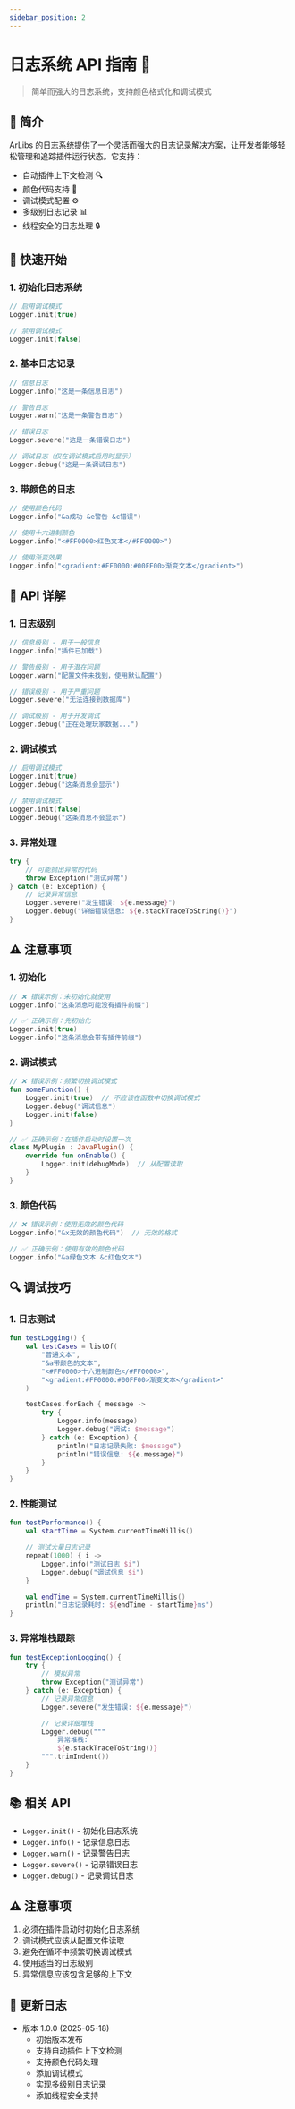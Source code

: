 ```yaml
---
sidebar_position: 2
---
```


# 日志系统 API 指南 📝

> 简单而强大的日志系统，支持颜色格式化和调试模式

## 📖 简介

ArLibs 的日志系统提供了一个灵活而强大的日志记录解决方案，让开发者能够轻松管理和追踪插件运行状态。它支持：

- 自动插件上下文检测 🔍
- 颜色代码支持 🎨
- 调试模式配置 ⚙️
- 多级别日志记录 📊
- 线程安全的日志处理 🔒

## 🎯 快速开始

### 1. 初始化日志系统

```kotlin
// 启用调试模式
Logger.init(true)

// 禁用调试模式
Logger.init(false)
```

### 2. 基本日志记录

```kotlin
// 信息日志
Logger.info("这是一条信息日志")

// 警告日志
Logger.warn("这是一条警告日志")

// 错误日志
Logger.severe("这是一条错误日志")

// 调试日志（仅在调试模式启用时显示）
Logger.debug("这是一条调试日志")
```

### 3. 带颜色的日志

```kotlin
// 使用颜色代码
Logger.info("&a成功 &e警告 &c错误")

// 使用十六进制颜色
Logger.info("<#FF0000>红色文本</#FF0000>")

// 使用渐变效果
Logger.info("<gradient:#FF0000:#00FF00>渐变文本</gradient>")
```

## 🔧 API 详解

### 1. 日志级别

```kotlin
// 信息级别 - 用于一般信息
Logger.info("插件已加载")

// 警告级别 - 用于潜在问题
Logger.warn("配置文件未找到，使用默认配置")

// 错误级别 - 用于严重问题
Logger.severe("无法连接到数据库")

// 调试级别 - 用于开发调试
Logger.debug("正在处理玩家数据...")
```

### 2. 调试模式

```kotlin
// 启用调试模式
Logger.init(true)
Logger.debug("这条消息会显示")

// 禁用调试模式
Logger.init(false)
Logger.debug("这条消息不会显示")
```

### 3. 异常处理

```kotlin
try {
    // 可能抛出异常的代码
    throw Exception("测试异常")
} catch (e: Exception) {
    // 记录异常信息
    Logger.severe("发生错误: ${e.message}")
    Logger.debug("详细错误信息: ${e.stackTraceToString()}")
}
```

## ⚠️ 注意事项

### 1. 初始化

```kotlin
// ❌ 错误示例：未初始化就使用
Logger.info("这条消息可能没有插件前缀")

// ✅ 正确示例：先初始化
Logger.init(true)
Logger.info("这条消息会带有插件前缀")
```

### 2. 调试模式

```kotlin
// ❌ 错误示例：频繁切换调试模式
fun someFunction() {
    Logger.init(true)  // 不应该在函数中切换调试模式
    Logger.debug("调试信息")
    Logger.init(false)
}

// ✅ 正确示例：在插件启动时设置一次
class MyPlugin : JavaPlugin() {
    override fun onEnable() {
        Logger.init(debugMode)  // 从配置读取
    }
}
```

### 3. 颜色代码

```kotlin
// ❌ 错误示例：使用无效的颜色代码
Logger.info("&x无效的颜色代码")  // 无效的格式

// ✅ 正确示例：使用有效的颜色代码
Logger.info("&a绿色文本 &c红色文本")
```

## 🔍 调试技巧

### 1. 日志测试

```kotlin
fun testLogging() {
    val testCases = listOf(
        "普通文本",
        "&a带颜色的文本",
        "<#FF0000>十六进制颜色</#FF0000>",
        "<gradient:#FF0000:#00FF00>渐变文本</gradient>"
    )

    testCases.forEach { message ->
        try {
            Logger.info(message)
            Logger.debug("调试: $message")
        } catch (e: Exception) {
            println("日志记录失败: $message")
            println("错误信息: ${e.message}")
        }
    }
}
```

### 2. 性能测试

```kotlin
fun testPerformance() {
    val startTime = System.currentTimeMillis()

    // 测试大量日志记录
    repeat(1000) { i ->
        Logger.info("测试日志 $i")
        Logger.debug("调试信息 $i")
    }

    val endTime = System.currentTimeMillis()
    println("日志记录耗时: ${endTime - startTime}ms")
}
```

### 3. 异常堆栈跟踪

```kotlin
fun testExceptionLogging() {
    try {
        // 模拟异常
        throw Exception("测试异常")
    } catch (e: Exception) {
        // 记录异常信息
        Logger.severe("发生错误: ${e.message}")

        // 记录详细堆栈
        Logger.debug("""
            异常堆栈:
            ${e.stackTraceToString()}
        """.trimIndent())
    }
}
```

## 📚 相关 API

- `Logger.init()` - 初始化日志系统
- `Logger.info()` - 记录信息日志
- `Logger.warn()` - 记录警告日志
- `Logger.severe()` - 记录错误日志
- `Logger.debug()` - 记录调试日志

## ⚠️ 注意事项

1. 必须在插件启动时初始化日志系统
2. 调试模式应该从配置文件读取
3. 避免在循环中频繁切换调试模式
4. 使用适当的日志级别
5. 异常信息应该包含足够的上下文

## 🔄 更新日志

- 版本 1.0.0 (2025-05-18)
  - 初始版本发布
  - 支持自动插件上下文检测
  - 支持颜色代码处理
  - 添加调试模式
  - 实现多级别日志记录
  - 添加线程安全支持
